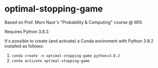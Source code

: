 # optimal-stopping-game
Based on Prof. Moni Naor's "Probability &amp; Computing" course @ WIS

Requires Python 3.8.2. 

It's possible to create (and activate) a Conda enviroment with Python 3.8.2 installed as follows:
1. `conda create -n optimal-stopping-game python=3.8.2`
2. `conda activate optimal-stopping-game`
